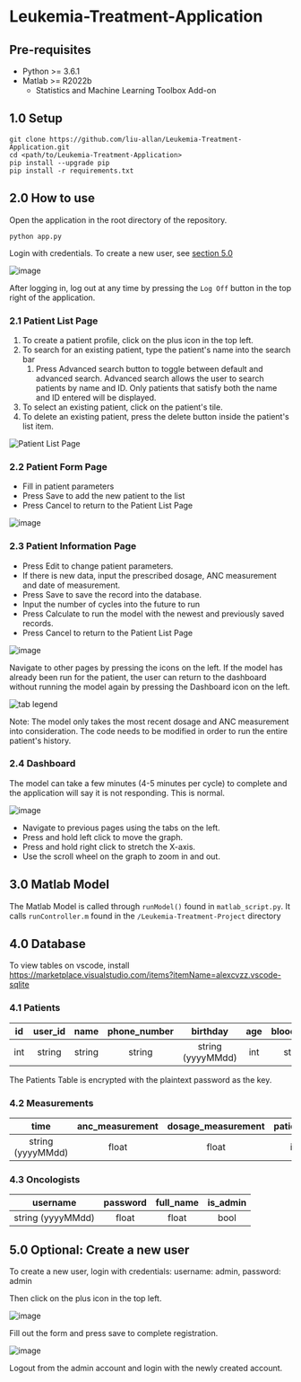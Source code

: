 # Leukemia-Treatment-Application

## Pre-requisites

- Python >= 3.6.1
- Matlab >= R2022b
  - Statistics and Machine Learning Toolbox Add-on

## 1.0 Setup

```
git clone https://github.com/liu-allan/Leukemia-Treatment-Application.git
cd <path/to/Leukemia-Treatment-Application>
pip install --upgrade pip
pip install -r requirements.txt
```

## 2.0 How to use

Open the application in the root directory of the repository.
```
python app.py
```
Login with credentials. To create a new user, see [section 5.0](https://github.com/liu-allan/Leukemia-Treatment-Application/tree/documentation#40-optional-create-a-new-user)

![image](https://user-images.githubusercontent.com/44624435/226797287-7ec91a25-df3c-48b4-99d3-2bb32287f7fa.png)

After logging in, log out at any time by pressing the `Log Off` button in the top right of the application. 


### 2.1 Patient List Page

1. To create a patient profile, click on the plus icon in the top left.
2. To search for an existing patient, type the patient's name into the search bar
    1. Press Advanced search button to toggle between default and advanced search. Advanced search allows the user to search patients by name and ID. Only patients that satisfy both the name and ID entered will be displayed.
3. To select an existing patient, click on the patient's tile.
4. To delete an existing patient, press the delete button inside the patient's list item.

![Patient List Page](https://user-images.githubusercontent.com/44624435/230219923-d36b345d-eec3-4538-819f-e55752291e30.png)

### 2.2 Patient Form Page

- Fill in patient parameters 
- Press Save to add the new patient to the list
- Press Cancel to return to the Patient List Page

![image](https://user-images.githubusercontent.com/44624435/230220126-69396a73-789b-462c-8148-f99022ee2b2b.png)


### 2.3 Patient Information Page

- Press Edit to change patient parameters.
- If there is new data, input the prescribed dosage, ANC measurement and date of measurement.
- Press Save to save the record into the database.
- Input the number of cycles into the future to run
- Press Calculate to run the model with the newest and previously saved records. 
- Press Cancel to return to the Patient List Page

![image](https://user-images.githubusercontent.com/44624435/230220395-b7f8dfa9-6d76-401e-8e1f-6c42c81ceeed.png)

Navigate to other pages by pressing the icons on the left. If the model has already been run for the patient, the user can return to the dashboard without running the model again by pressing the Dashboard icon on the left. 

![tab legend](https://user-images.githubusercontent.com/44624435/230222852-0e2b3d38-e36b-417c-b5ba-2b42753016fa.png)

Note: The model only takes the most recent dosage and ANC measurement into consideration. The code needs to be modified in order to run the entire patient's history.


### 2.4 Dashboard

The model can take a few minutes (4-5 minutes per cycle) to complete and the application will say it is not responding. This is normal.

![image](https://user-images.githubusercontent.com/44624435/226801521-8a6a05b7-9332-4b66-bea4-fbf06a8e1651.png)

- Navigate to previous pages using the tabs on the left.
- Press and hold left click to move the graph.
- Press and hold right click to stretch the X-axis.
- Use the scroll wheel on the graph to zoom in and out.

## 3.0 Matlab Model

The Matlab Model is called through `runModel()` found in `matlab_script.py`. It calls `runController.m` found in the `/Leukemia-Treatment-Project` directory 

## 4.0 Database

To view tables on vscode, install https://marketplace.visualstudio.com/items?itemName=alexcvzz.vscode-sqlite

### 4.1 Patients

| id | user_id | name |phone_number|birthday|age|blood_type|all_type|weight|height|body_surface_area|oncologist_id| 
|:--:|:-------:|:----:|:----------:|:------:|:-:|:--------:|:------:|:----:|:-----|:---------------:|:-----------:|
|int|string|string|string|string (yyyyMMdd)|int|string|string|float|float|float|string|

The Patients Table is encrypted with the plaintext password as the key.

### 4.2 Measurements

|time|anc_measurement|dosage_measurement|patient_id|
|:--:|:-------------:|:----------------:|:--------:|
|string (yyyyMMdd)|float|float|int|

### 4.3 Oncologists

|username|password|full_name|is_admin|
|:------:|:------:|:-------:|:------:|
|string (yyyyMMdd)|float|float|bool|



## 5.0 Optional: Create a new user

To create a new user, login with credentials: username: admin, password: admin

Then click on the plus icon in the top left.

![image](https://user-images.githubusercontent.com/44624435/230220785-ed69bebe-98d0-4843-8056-8ba1e72cbae4.png)

Fill out the form and press save to complete registration.

![image](https://user-images.githubusercontent.com/44624435/226797182-f944154d-26f6-49cb-be06-4cd3216e4d7f.png)

Logout from the admin account and login with the newly created account.


